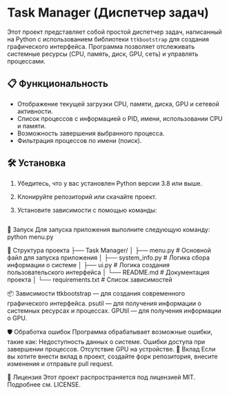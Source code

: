 # Task Manager (Диспетчер задач)

Этот проект представляет собой простой диспетчер задач, написанный на Python с использованием библиотеки `ttkbootstrap` для создания графического интерфейса. Программа позволяет отслеживать системные ресурсы (CPU, память, диск, GPU, сеть) и управлять процессами.

## 📋 Функциональность

- Отображение текущей загрузки CPU, памяти, диска, GPU и сетевой активности.
- Список процессов с информацией о PID, имени, использовании CPU и памяти.
- Возможность завершения выбранного процесса.
- Фильтрация процессов по имени (поиск).

## 🛠️ Установка

1. Убедитесь, что у вас установлен Python версии 3.8 или выше.
2. Клонируйте репозиторий или скачайте проект.
3. Установите зависимости с помощью команды:

   ```bash
🚀 Запуск
Для запуска приложения выполните следующую команду:
python menu.py

📂 Структура проекта 
├── Task Manager/
│   ├── menu.py          # Основной файл для запуска приложения
│   ├── system_info.py   # Логика сбора информации о системе
│   ├── ui.py            # Логика создания пользовательского интерфейса
│   └── README.md        # Документация проекта
│   └── requirements.txt # Список зависимостей

📦 Зависимости
ttkbootstrap — для создания современного графического интерфейса.
psutil — для получения информации о системных ресурсах и процессах.
GPUtil — для получения информации о GPU.

🛡️ Обработка ошибок
Программа обрабатывает возможные ошибки, такие как:
Недоступность данных о системе.
Ошибки доступа при завершении процессов.
Отсутствие GPU на устройстве.
🤝 Вклад
Если вы хотите внести вклад в проект, создайте форк репозитория, внесите изменения и отправьте pull request.

📄 Лицензия
Этот проект распространяется под лицензией MIT. Подробнее см. LICENSE.
